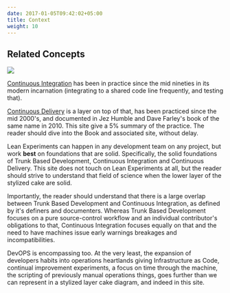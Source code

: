 ```yaml
---
date: 2017-01-05T09:42:02+05:00
title: Context
weight: 10
---
```


## Related Concepts

![](/images/layer_cake.png)

[Continuous Integration](/continuous-integration/) has been in practice since the
mid nineties in its modern incarnation (integrating to a shared code line frequently, and 
testing that).

[Continuous Delivery](/continuous-delivery/) is a layer on top of that, has been practiced since the mid 2000's, and 
documented in Jez Humble and Dave Farley's book of the same name in 2010.  This site give a 5% summary of the 
practice. The reader should dive into the Book and associated site, without delay.

Lean Experiments can happen in any development team on any project, but work **best** on foundations that 
are solid. Specifically, the solid foundations of Trunk Based Development, Continuous Integration and Continuous
Delivery. This site does not touch on Lean Experiments at all, but the reader should strive to understand that field
of science when the lower layer of the stylized cake are solid.

Importantly, the reader should understand that there is a large overlap between Trunk Based Development and 
Continuous Integration, as defined by it's definers and documenters. Whereas Trunk Based Development focuses on a
pure source-control workflow and an individual contributor's obligations to that, Continuous Integration focuses 
equally on that and the need to have machines issue early warnings breakages and incompatibilities.

DevOPS is encompassing too. At the very least, the expansion of developers habits into operations heartlands giving 
Infrastructure as Code, continual improvement experiments, a focus on time through the machine, the scripting of previously
manual operations things, goes further than we can represent in a stylized layer cake diagram, and indeed in this site.